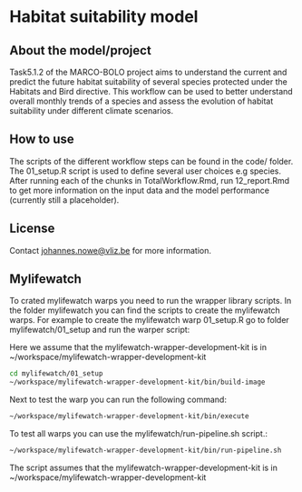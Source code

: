 # Habitat suitability model

## About the model/project
Task5.1.2 of the MARCO-BOLO project aims to understand the current and predict the future habitat suitability of several species protected under the Habitats and Bird directive. This workflow can be used to better understand overall monthly trends of a species and assess the evolution of habitat suitability under different climate scenarios.

## How to use
The scripts of the different workflow steps can be found in the code/ folder. The 01_setup.R script is used to define several user choices e.g species. After running each of the chunks in TotalWorkflow.Rmd, run 12_report.Rmd to get more information on the input data and the model performance (currently still a placeholder). 

## License
Contact johannes.nowe@vliz.be for more information.


## Mylifewatch 

To crated mylifewatch warps you need to run the wrapper library scripts. 
In the folder mylifewatch you can find the scripts to create the mylifewatch warps.
For example to create the mylifewatch warp 01_setup.R go to folder mylifewatch/01_setup and run the warper script:

Here we assume that the mylifewatch-wrapper-development-kit is in ~/workspace/mylifewatch-wrapper-development-kit

```bash
cd mylifewatch/01_setup
~/workspace/mylifewatch-wrapper-development-kit/bin/build-image 
```

Next to test the warp you can run the following command:

```bash
~/workspace/mylifewatch-wrapper-development-kit/bin/execute
```


To test all warps you can use the mylifewatch/run-pipeline.sh script.:

```bash
~/workspace/mylifewatch-wrapper-development-kit/bin/run-pipeline.sh
```
The script assumes that the mylifewatch-wrapper-development-kit is in ~/workspace/mylifewatch-wrapper-development-kit

